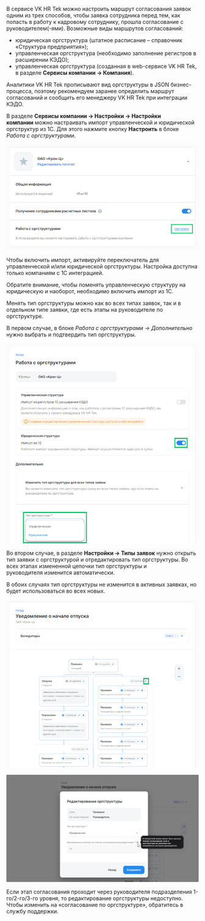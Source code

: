 В сервисе VK HR Tek можно настроить маршрут согласования заявок одним из трех способов, чтобы заявка сотрудника перед тем, как попасть в работу к кадровому сотруднику, прошла согласование с руководителем(-ями). 
Возможные виды маршрутов согласований:
- юридическая оргструктура (штатное расписание – справочник «Структура предприятия»);
- управленческая оргструктура (необходимо заполнение регистров в расширении КЭДО);
- управленческая оргструктура (созданная в web-сервисе VK HR Tek, в разделе **Сервисы компании → Компания**).

Аналитики VK HR Tek прописывают вид оргструктуры в JSON бизнес-процесса, поэтому рекомендуем заранее определить маршрут согласований и сообщить его менеджеру VK HR Tek при интеграции КЭДО.

В разделе **Сервисы компании → Настройки → Настройки компании** можно настраивать импорт управленческой и юридической оргструктур из 1С. Для этого нажмите кнопку **Настроить** в блоке *Работа с оргструктурами*.

![](./assets/2w.png)

Чтобы включить импорт, активируйте переключатель для управленческой и/или юридической оргструктуры. Настройка доступна только компаниям с 1С интеграцией.

Обратите внимание, чтобы поменять управленческую структуру на юридическую и наоборот, необходимо включить импорт из 1С.

Менять тип оргструктуры можно как во всех типах заявок, так и в отдельном типе заявки, где есть этапы на руководителе по оргструктуре.

В первом случае, в блоке *Работа с оргструктурами → Дополнительно* нужно выбрать и подтвердить тип оргструктуры. 

![](./assets/3w.png)

Во втором случае, в разделе **Настройки → Типы заявок** нужно открыть тип заявки с оргструктурой и отредактировать тип оргструктуры. Во всех этапах измененной цепочки тип оргструктуры и руководителя изменится автоматически.

В обоих случаях тип оргструктуры не изменится в активных заявках, но будет использоваться во всех новых.

![](./assets/4w.png)

![](./assets/5w.png)

Если этап согласования проходит через руководителя подразделения 1-го/2-го/3-го уровня, то редактирование оргструктуры недоступно. Чтобы изменить на «согласование по оргструктуре», обратитесь в службу поддержки.